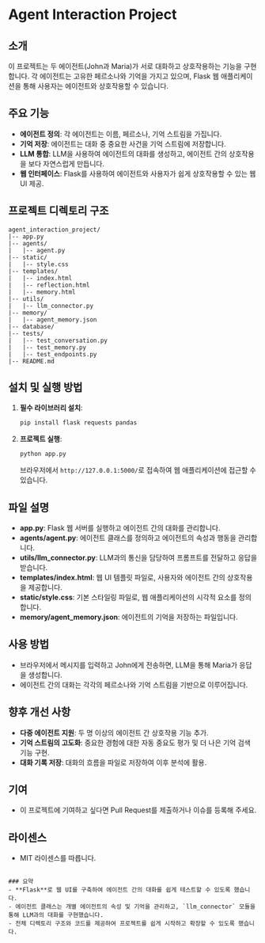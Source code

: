 # Agent Interaction Project

## 소개
이 프로젝트는 두 에이전트(John과 Maria)가 서로 대화하고 상호작용하는 기능을 구현합니다. 각 에이전트는 고유한 페르소나와 기억을 가지고 있으며, Flask 웹 애플리케이션을 통해 사용자는 에이전트와 상호작용할 수 있습니다.

## 주요 기능
- **에이전트 정의**: 각 에이전트는 이름, 페르소나, 기억 스트림을 가집니다.
- **기억 저장**: 에이전트는 대화 중 중요한 사건을 기억 스트림에 저장합니다.
- **LLM 통합**: LLM을 사용하여 에이전트의 대화를 생성하고, 에이전트 간의 상호작용을 보다 자연스럽게 만듭니다.
- **웹 인터페이스**: Flask를 사용하여 에이전트와 사용자가 쉽게 상호작용할 수 있는 웹 UI 제공.

## 프로젝트 디렉토리 구조
```
agent_interaction_project/
|-- app.py
|-- agents/
|   |-- agent.py
|-- static/
|   |-- style.css
|-- templates/
|   |-- index.html
|   |-- reflection.html
|   |-- memory.html
|-- utils/
|   |-- llm_connector.py
|-- memory/
|   |-- agent_memory.json
|-- database/
|-- tests/
|   |-- test_conversation.py
|   |-- test_memory.py
|   |-- test_endpoints.py
|-- README.md
```

## 설치 및 실행 방법

1. **필수 라이브러리 설치**:
    ```sh
    pip install flask requests pandas
    ```

2. **프로젝트 실행**:
    ```sh
    python app.py
    ```
    브라우저에서 `http://127.0.0.1:5000/`로 접속하여 웹 애플리케이션에 접근할 수 있습니다.

## 파일 설명
- **app.py**: Flask 웹 서버를 실행하고 에이전트 간의 대화를 관리합니다.
- **agents/agent.py**: 에이전트 클래스를 정의하고 에이전트의 속성과 행동을 관리합니다.
- **utils/llm_connector.py**: LLM과의 통신을 담당하여 프롬프트를 전달하고 응답을 받습니다.
- **templates/index.html**: 웹 UI 템플릿 파일로, 사용자와 에이전트 간의 상호작용을 제공합니다.
- **static/style.css**: 기본 스타일링 파일로, 웹 애플리케이션의 시각적 요소를 정의합니다.
- **memory/agent_memory.json**: 에이전트의 기억을 저장하는 파일입니다.

## 사용 방법
- 브라우저에서 메시지를 입력하고 John에게 전송하면, LLM을 통해 Maria가 응답을 생성합니다.
- 에이전트 간의 대화는 각각의 페르소나와 기억 스트림을 기반으로 이루어집니다.

## 향후 개선 사항
- **다중 에이전트 지원**: 두 명 이상의 에이전트 간 상호작용 기능 추가.
- **기억 스트림의 고도화**: 중요한 경험에 대한 자동 중요도 평가 및 더 나은 기억 검색 기능 구현.
- **대화 기록 저장**: 대화의 흐름을 파일로 저장하여 이후 분석에 활용.

## 기여
- 이 프로젝트에 기여하고 싶다면 Pull Request를 제출하거나 이슈를 등록해 주세요.

## 라이센스
- MIT 라이센스를 따릅니다.
```

### 요약
- **Flask**로 웹 UI를 구축하여 에이전트 간의 대화를 쉽게 테스트할 수 있도록 했습니다.
- 에이전트 클래스는 개별 에이전트의 속성 및 기억을 관리하고, `llm_connector` 모듈을 통해 LLM과의 대화를 구현했습니다.
- 전체 디렉토리 구조와 코드를 제공하여 프로젝트를 쉽게 시작하고 확장할 수 있도록 했습니다.
